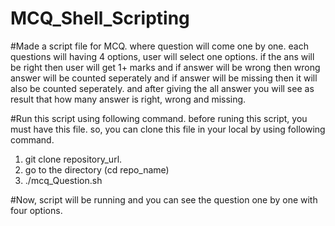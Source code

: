 # MCQ_Shell_Scripting
#Made a script file for MCQ. where question will come one by one. each questions will having 4 options, user will select one options. if the ans will be right then user will get 1+ marks and if answer will be wrong then wrong answer will be counted seperately and if answer will be missing then it will also be counted seperately. and after giving the all answer you will see as result that how many answer is right, wrong and missing.

#Run this script using following command.
before runing this script, you must have this file. so, you can clone this file in your local by using following command.
1. git clone repository_url.
2. go to the directory (cd repo_name)
3. ./mcq_Question.sh

#Now, script will be running and you can see the question one by one with four options.
